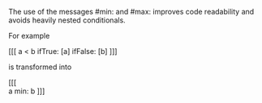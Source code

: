 The use of the messages #min: and #max: improves code readability and avoids heavily nested conditionals.For example [[[ 	a < b ifTrue: [a] ifFalse: [b]]]]			is transformed into [[[  a min: b]]]					